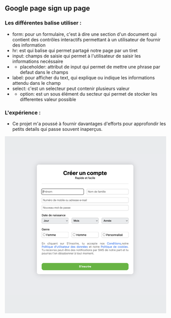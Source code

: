 ## Google page sign up page
### Les différentes balise utiliser : 
- form: pour un formulaire, c'est à dire une section d'un document qui contient des contrôles interactifs permettant à un utilisateur de fournir des information
- hr: est qui balise qui permet partagé notre page par un tiret
- input: champs de saisie qui permet à l'utilisateur de saisir les informations necéssaire
- - placeholder: attribut de input qui permet de mettre une phrase par defaut dans le champs 
- label: pour afficher du text, qui explique ou indique les informations attendu dans le champ
- select: c'est un selecteur peut contenir plusieurs valeur
- - option: est un sous élément du secteur qui permet de stocker les differentes valeur possible

### L'expérience :
* Ce projet m'a poussé à fournir davantages d'efforts pour approfondir les petits details qui passe souvent inaperçus.

![Facebook page sign up page](sign_up_page.png)